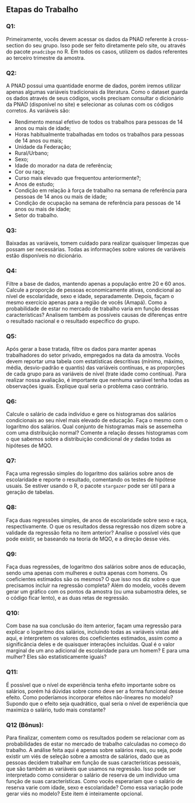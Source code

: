 ## Etapas do Trabalho

### Q1:
Primeiramente, vocês devem acessar os dados da PNAD referente à cross-section do seu grupo. Isso pode ser feito diretamente pelo site, ou através do pacote `pnadcibge` no R. Em todos os casos, utilizem os dados referentes ao terceiro trimestre da amostra.

### Q2:
A PNAD possui uma quantidade enorme de dados, porém iremos utilizar apenas algumas variáveis tradicionais da literatura. Como o dataset guarda os dados através de seus códigos, vocês precisam consultar o dicionário da PNAD (disponível no site) e selecionar as colunas com os códigos corretos. As variáveis são:

- Rendimento mensal efetivo de todos os trabalhos para pessoas de 14 anos ou mais de idade;
- Horas habitualmente trabalhadas em todos os trabalhos para pessoas de 14 anos ou mais;
- Unidade da Federação;
- Rural/Urbano;
- Sexo;
- Idade do morador na data de referência;
- Cor ou raça;
- Curso mais elevado que frequentou anteriormente?;
- Anos de estudo;
- Condição em relação à força de trabalho na semana de referência para pessoas de 14 anos ou mais de idade;
- Condição de ocupação na semana de referência para pessoas de 14 anos ou mais de idade;
- Setor do trabalho.

### Q3:
Baixadas as variáveis, tomem cuidado para realizar quaisquer limpezas que possam ser necessárias. Todas as informações sobre valores de variáveis estão disponíveis no dicionário.

### Q4:
Filtre a base de dados, mantendo apenas a população entre 20 e 60 anos. Calcule a proporção de pessoas economicamente ativas, condicional ao nível de escolaridade, sexo e idade, separadamente. Depois, façam o mesmo exercício apenas para a região de vocês (Amapá). Como a probabilidade de estar no mercado de trabalho varia em função dessas características? Analisem também as possíveis causas de diferenças entre o resultado nacional e o resultado específico do grupo.

### Q5:
Após gerar a base tratada, filtre os dados para manter apenas trabalhadores do setor privado, empregados na data da amostra. Vocês devem reportar uma tabela com estatísticas descritivas (mínimo, máximo, média, desvio-padrão e quantis) das variáveis contínuas, e as proporções de cada grupo para as variáveis de nível (trate idade como contínua). Para realizar nossa avaliação, é importante que nenhuma variável tenha todas as observações iguais. Explique qual seria o problema caso contrário.

### Q6:
Calcule o salário de cada indivíduo e gere os histogramas dos salários condicionais ao seu nível mais elevado de educação. Faça o mesmo com o logaritmo dos salários. Qual conjunto de histogramas mais se assemelha com uma distribuição normal? Comente a relação desses histogramas com o que sabemos sobre a distribuição condicional de 𝑦 dadas todas as hipóteses de MQO.

### Q7:
Faça uma regressão simples do logaritmo dos salários sobre anos de escolaridade e reporte o resultado, comentando os testes de hipótese usuais. Se estiver usando o R, o pacote `stargazer` pode ser útil para a geração de tabelas.

### Q8:
Faça duas regressões simples, de anos de escolaridade sobre sexo e raça, respectivamente. O que os resultados dessa regressão nos dizem sobre a validade da regressão feita no item anterior? Analise o possível viés que pode existir, se baseando na teoria de MQO, e a direção desse viés.

### Q9:
Faça duas regressões, de logaritmo dos salários sobre anos de educação, sendo uma apenas com mulheres e outra apenas com homens. Os coeficientes estimados são os mesmos? O que isso nos diz sobre o que precisamos incluir na regressão completa? Além do modelo, vocês devem gerar um gráfico com os pontos da amostra (ou uma subamostra deles, se o código ficar lento), e as duas retas de regressão.

### Q10:
Com base na sua conclusão do item anterior, façam uma regressão para explicar o logaritmo dos salários, incluindo todas as variáveis vistas até aqui, e interpretem os valores dos coeficientes estimados, assim como a significância deles e de quaisquer interações incluídas. Qual é o valor marginal de um ano adicional de escolaridade para um homem? E para uma mulher? Eles são estatisticamente iguais?

### Q11:
É possível que o nível de experiência tenha efeito importante sobre os salários, porém há dúvidas sobre como deve ser a forma funcional desse efeito. Como poderíamos incorporar efeitos não-lineares no modelo? Supondo que o efeito seja quadrático, qual seria o nível de experiência que maximiza o salário, tudo mais constante?

### Q12 (Bônus):
Para finalizar, comentem como os resultados podem se relacionar com as probabilidades de estar no mercado de trabalho calculadas no começo do trabalho. A análise feita aqui é apenas sobre salários reais, ou seja, pode existir um viés de seleção sobre a amostra de salários, dado que as pessoas decidem trabalhar em função de suas características pessoais, que são também as variáveis que usamos na regressão. Isso pode ser interpretado como considerar o salário de reserva de um indivíduo uma função de suas características. Como vocês esperariam que o salário de reserva varie com idade, sexo e escolaridade? Como essa variação pode gerar viés no modelo? Este item é inteiramente opcional.

